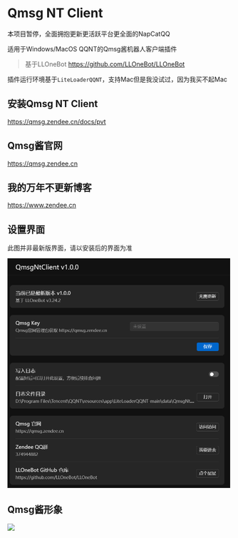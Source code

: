 # Qmsg NT Client
本项目暂停，全面拥抱更新更活跃平台更全面的NapCatQQ

适用于Windows/MacOS QQNT的Qmsg酱机器人客户端插件
> 基于LLOneBot
> https://github.com/LLOneBot/LLOneBot

插件运行环境基于`LiteLoaderQQNT`，支持Mac但是我没试过，因为我买不起Mac
## 安装Qmsg NT Client
https://qmsg.zendee.cn/docs/pvt
## Qmsg酱官网
https://qmsg.zendee.cn
## 我的万年不更新博客
https://www.zendee.cn
## 设置界面
此图并非最新版界面，请以安装后的界面为准

<img src="./doc/image/setting.png" width="500px" alt="设置界面"/>

## Qmsg酱形象
<img src="https://qmsg.zendee.cn/img/icon.png">
